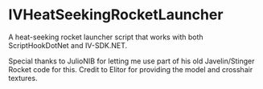 # IVHeatSeekingRocketLauncher

A heat-seeking rocket launcher script that works with both ScriptHookDotNet and IV-SDK.NET.

Special thanks to JulioNIB for letting me use part of his old Javelin/Stinger Rocket code for this.
Credit to Elitor for providing the model and crosshair textures.
